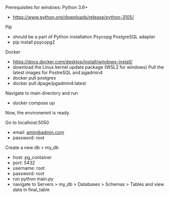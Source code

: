 Prerequisites for windows:
Python 3.6+
 - https://www.python.org/downloads/release/python-3105/
 
Pip
 - should be a part of Python installation
Psycopg PostgreSQL adapter
- pip install psycopg2


Docker 
- https://docs.docker.com/desktop/install/windows-install/
- download the Linux kernel update package (WSL2 for windows)
Pull the latest images for PostreSQL and pgadmin4
 - docker pull postgres
 - docker pull dpage/pgadmin4:latest

Navigate to main directory and run 
 - docker compose up 

Now, the environemnt is ready.

Go to localhost:5050
 - email: amin@admin.com
 - password: root

Create a new db > my_db
 - host: pg_container 
 - port: 5432
 - username: root
 - password: root
 - run python main.py
 - navigate to Servers > my_db > Databases > Schemas > Tables and view data in final_table
